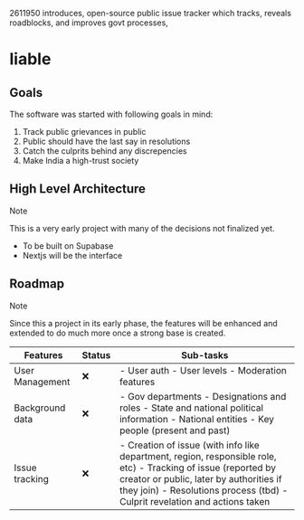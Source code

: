 2611950 introduces, open-source public issue tracker which tracks, reveals roadblocks, and improves govt processes,
# liable
## Goals

The software was started with following goals in mind:
1. Track public grievances in public
2. Public should have the last say in resolutions
3. Catch the culprits behind any discrepencies
4. Make India a high-trust society

## High Level Architecture
> [!NOTE]  
> This is a very early project with many of the decisions not finalized yet.
- To be built on Supabase
- Nextjs will be the interface

## Roadmap
> [!NOTE]  
> Since this a project in its early phase, the features will be enhanced and extended to do much more once a strong base is created.

| Features        | Status| Sub-tasks  |
|-----------------|---|------------------------------------------------------------------------------------------------------------------------------------------------------------------------------------------------------------------------------------------|
| User Management | ❌ | - User auth - User levels - Moderation features                                                                                                                                                                                          |
| Background data | ❌ | - Gov departments - Designations and roles - State and national political information - National entities - Key people (present and past)                                                                                                |
| Issue tracking  | ❌ | - Creation of issue (with info like department, region, responsible role, etc) - Tracking of issue (reported by creator or public, later by authorities if they join) - Resolutions process (tbd) - Culprit revelation and actions taken |
